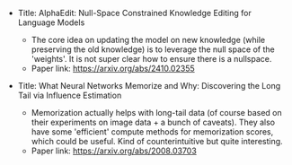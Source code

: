 - Title: AlphaEdit: Null-Space Constrained Knowledge Editing for Language Models
    - The core idea on updating the model on new knowledge (while preserving the old knowledge) is to leverage the null space of the 'weights'. It is not super clear how to ensure there is a nullspace.  
    - Paper link: https://arxiv.org/abs/2410.02355
 
- Title: What Neural Networks Memorize and Why: Discovering the Long Tail via Influence Estimation
    - Memorization actually helps with long-tail data (of course based on their experiments on image data + a bunch of caveats). They also have some 'efficient' compute methods for memorization scores, which could be useful. Kind of counterintuitive but quite interesting.
    - Paper link: https://arxiv.org/abs/2008.03703

